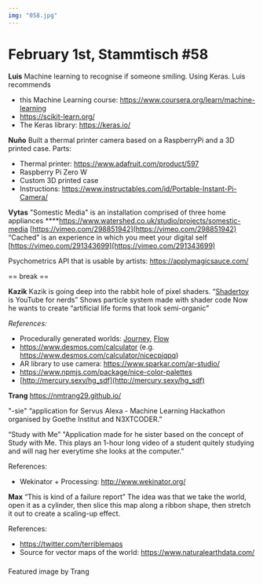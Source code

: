 ```yaml
---
img: "058.jpg"
---
```


# **February 1st, Stammtisch #58**

**Luis**
Machine learning to recognise if someone smiling. Using Keras.
Luis recommends 

- this Machine Learning course: https://www.coursera.org/learn/machine-learning
- https://scikit-learn.org/
- The Keras library: https://keras.io/

**Nuño**
Built a thermal printer camera based on a RaspberryPi and a 3D printed case.
Parts:

- Thermal printer: https://www.adafruit.com/product/597
- Raspberry Pi Zero W
- Custom 3D printed case
- Instructions: https://www.instructables.com/id/Portable-Instant-Pi-Camera/

**Vytas**
"Somestic Media" is an installation comprised of three home appliances
****https://www.watershed.co.uk/studio/projects/somestic-media
[https://vimeo.com/298851942](https://vimeo.com/298851942)
“Cached” is an experience in which you meet your digital self
[https://vimeo.com/291343699](https://vimeo.com/291343699)

Psychometrics API that is usable by artists: https://applymagicsauce.com/

== break ==


**Kazik**
Kazik is going deep into the rabbit hole of pixel shaders. 
“[Shadertoy](http://shadertoy.com) is YouTube for nerds”
Shows particle system made with shader code
Now he wants to create “artificial life forms that look semi-organic”

*References:*

- Procedurally generated worlds: [Journey](http://thatgamecompany.com/journey/), [Flow](http://thatgamecompany.com/flow/)
- https://www.desmos.com/calculator (e.g. https://www.desmos.com/calculator/nicecpjqpq)
- AR library to use camera: https://www.sparkar.com/ar-studio/
- https://www.npmjs.com/package/nice-color-palettes
- [http://mercury.sexy/hg_sdf](http://mercury.sexy/hg_sdf)

**Trang**
https://nmtrang29.github.io/

"-sie"
“application for Servus Alexa - Machine Learning Hackathon organised by Goethe Institut and N3XTCODER.”

“Study with Me”
"Application made for he sister based on the concept of Study with Me. This plays an 1-hour long video of a student quitely studying and will nag her everytime she looks at the computer.”

References:

- Wekinator + Processing: http://www.wekinator.org/


**Max**
“This is kind of a failure report”
The idea was that we take the world, open it as a cylinder, then slice this map along a ribbon shape, then stretch it out to create a scaling-up effect.

References:

- https://twitter.com/terriblemaps
- Source for vector maps of the world: https://www.naturalearthdata.com/

###

Featured image by Trang
